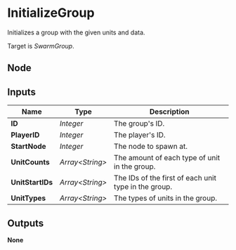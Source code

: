 # InitializeGroup
Initializes a group with the given units and data.  

Target is *SwarmGroup*.  

## Node

## Inputs
|Name               |Type               |Description                                            |
|-------------------|-------------------|-------------------------------------------------------|
|**ID**             |*Integer*          |The group's ID.                                        |
|**PlayerID**       |*Integer*          |The player's ID.                                       |
|**StartNode**      |*Integer*          |The node to spawn at.                                  |
|**UnitCounts**     |*Array\<String\>*  |The amount of each type of unit in the group.          |
|**UnitStartIDs**   |*Array\<String\>*  |The IDs of the first of each unit type in the group.   |
|**UnitTypes**      |*Array\<String\>*  |The types of units in the group.                       |

## Outputs
**None**
